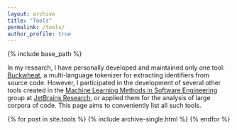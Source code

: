 ```yaml
---
layout: archive
title: "Tools"
permalink: /tools/
author_profile: true
---
```


{% include base_path %}

In my research, I have personally developed and maintained only one tool: 
<a href="https://areyde.com/tool/buckwheat">Buckwheat</a>, a multi-language tokenizer for extracting identifiers from source code.
However, I participated in the development of several other tools created in the [Machine Learning Methods in Software Engineering](https://research.jetbrains.org/groups/ml_methods/) group at
[JetBrains Research](https://research.jetbrains.org/), or applied them for the analysis of large corpora of code. 
This page aims to conveniently list all such tools.

{% for post in site.tools %}
{% include archive-single.html %}
{% endfor %}